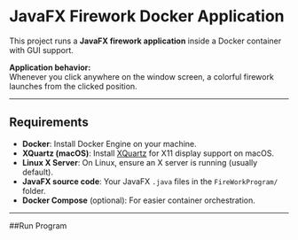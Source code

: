 # JavaFX Firework Docker Application

This project runs a **JavaFX firework application** inside a Docker container with GUI support. 

**Application behavior:**  
Whenever you click anywhere on the window screen, a colorful firework launches from the clicked position.

---

## Requirements

- **Docker**: Install Docker Engine on your machine.
- **XQuartz (macOS)**: Install [XQuartz](https://www.xquartz.org/) for X11 display support on macOS.
- **Linux X Server**: On Linux, ensure an X server is running (usually default).
- **JavaFX source code**: Your JavaFX `.java` files in the `FireWorkProgram/` folder.
- **Docker Compose** (optional): For easier container orchestration.

---

##Run Program


